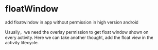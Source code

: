 # floatWindow
add floatwindow in app without permission in high version android

   Usually，we need the overlay permission to get float window shown on every activity. Here we can take another thought, add the float
 view in the activity lifecycle.
